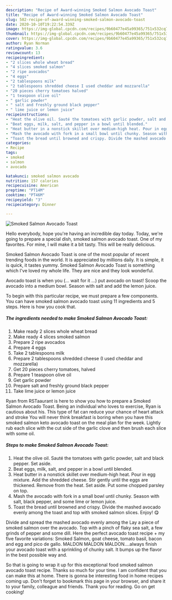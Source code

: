 ```yaml
---
description: "Recipe of Award-winning Smoked Salmon Avocado Toast"
title: "Recipe of Award-winning Smoked Salmon Avocado Toast"
slug: 502-recipe-of-award-winning-smoked-salmon-avocado-toast
date: 2020-10-10T19:22:54.339Z
image: https://img-global.cpcdn.com/recipes/9b60477e45a99365/751x532cq70/smoked-salmon-avocado-toast-recipe-main-photo.jpg
thumbnail: https://img-global.cpcdn.com/recipes/9b60477e45a99365/751x532cq70/smoked-salmon-avocado-toast-recipe-main-photo.jpg
cover: https://img-global.cpcdn.com/recipes/9b60477e45a99365/751x532cq70/smoked-salmon-avocado-toast-recipe-main-photo.jpg
author: Ryan Norman
ratingvalue: 3.6
reviewcount: 13
recipeingredient:
- "2 slices whole wheat bread"
- "4 slices smoked salmon"
- "2 ripe avocados"
- "4 eggs"
- "2 tablespoons milk"
- "2 tablespoons shredded cheese I used cheddar and mozzarella"
- "20 pieces cherry tomatoes halved"
- "1 teaspoon olive oil"
- " garlic powder"
- " salt and freshly ground black pepper"
- " lime juice or lemon juice"
recipeinstructions:
- "Heat the olive oil. Sauté the tomatoes with garlic powder, salt and black pepper. Set aside."
- "Beat eggs, milk, salt, and pepper in a bowl until blended."
- "Heat butter in a nonstick skillet over medium-high heat. Pour in egg mixture. Add the shredded cheese. Stir gently until the eggs are thickened. Remove from the heat. Set aside. Put some chopped parsley on top."
- "Mash the avocado with fork in a small bowl until chunky. Season with salt, black pepper, and some lime or lemon juice."
- "Toast the bread until browned and crispy. Divide the mashed avocado evenly among the toast and top with smoked salmon slices. Enjoy! 😋"
categories:
- Recipe
tags:
- smoked
- salmon
- avocado

katakunci: smoked salmon avocado 
nutrition: 157 calories
recipecuisine: American
preptime: "PT14M"
cooktime: "PT46M"
recipeyield: "3"
recipecategory: Dinner

---
```



![Smoked Salmon Avocado Toast](https://img-global.cpcdn.com/recipes/9b60477e45a99365/751x532cq70/smoked-salmon-avocado-toast-recipe-main-photo.jpg)

Hello everybody, hope you're having an incredible day today. Today, we're going to prepare a special dish, smoked salmon avocado toast. One of my favorites. For mine, I will make it a bit tasty. This will be really delicious.

Smoked Salmon Avocado Toast is one of the most popular of recent trending foods in the world. It is appreciated by millions daily. It is simple, it is quick, it tastes yummy. Smoked Salmon Avocado Toast is something which I've loved my whole life. They are nice and they look wonderful.

Avocado toast is when you (… wait for it …) put avocado on toast! Scoop the avocado into a medium bowl. Season with salt and add the lemon juice.


To begin with this particular recipe, we must prepare a few components. You can have smoked salmon avocado toast using 11 ingredients and 5 steps. Here is how you cook that.

<!--inarticleads1-->

##### The ingredients needed to make Smoked Salmon Avocado Toast:

1. Make ready 2 slices whole wheat bread
1. Make ready 4 slices smoked salmon
1. Prepare 2 ripe avocados
1. Prepare 4 eggs
1. Take 2 tablespoons milk
1. Prepare 2 tablespoons shredded cheese (I used cheddar and mozzarella)
1. Get 20 pieces cherry tomatoes, halved
1. Prepare 1 teaspoon olive oil
1. Get  garlic powder
1. Prepare  salt and freshly ground black pepper
1. Take  lime juice or lemon juice


Ryan from RSTaaurant is here to show you how to prepare a Smoked Salmon Avocado Toast. Being an individual who loves to exercise, Ryan is cautious about his. This type of fat can reduce your chance of heart attack and stroke You will never think breakfast is boring when you have this smoked salmon keto avocado toast on the meal plan for the week. Lightly rub each slice with the cut side of the garlic clove and then brush each slice with some oil. 

<!--inarticleads2-->

##### Steps to make Smoked Salmon Avocado Toast:

1. Heat the olive oil. Sauté the tomatoes with garlic powder, salt and black pepper. Set aside.
1. Beat eggs, milk, salt, and pepper in a bowl until blended.
1. Heat butter in a nonstick skillet over medium-high heat. Pour in egg mixture. Add the shredded cheese. Stir gently until the eggs are thickened. Remove from the heat. Set aside. Put some chopped parsley on top.
1. Mash the avocado with fork in a small bowl until chunky. Season with salt, black pepper, and some lime or lemon juice.
1. Toast the bread until browned and crispy. Divide the mashed avocado evenly among the toast and top with smoked salmon slices. Enjoy! 😋


Divide and spread the mashed avocado evenly among the Lay a piece of smoked salmon over the avocado. Top with a pinch of flaky sea salt, a few grinds of pepper and some dill. Here the perfect avocado toast recipe + my five favorite variations: Smoked Salmon, goat cheese, tomato basil, bacon and egg and pico de gallo. MALDON MALDON MALDON….always finish your avocado toast with a sprinkling of chunky salt. It bumps up the flavor in the best possible way and. 

So that is going to wrap it up for this exceptional food smoked salmon avocado toast recipe. Thanks so much for your time. I am confident that you can make this at home. There is gonna be interesting food in home recipes coming up. Don't forget to bookmark this page in your browser, and share it to your family, colleague and friends. Thank you for reading. Go on get cooking!
